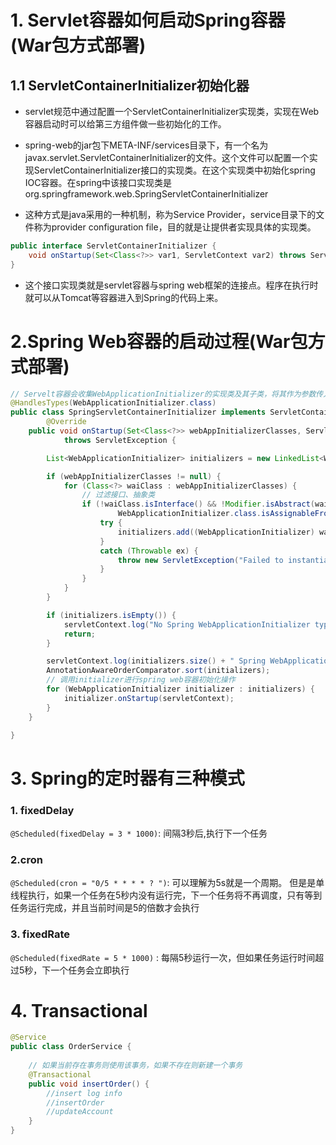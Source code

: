 # 1. Servlet容器如何启动Spring容器(War包方式部署)

## 1.1  ServletContainerInitializer初始化器
+ servlet规范中通过配置一个ServletContainerInitializer实现类，实现在Web容器启动时可以给第三方组件做一些初始化的工作。

+ spring-web的jar包下META-INF/services目录下，有一个名为javax.servlet.ServletContainerInitializer的文件。这个文件可以配置一个实现ServletContainerInitializer接口的实现类。在这个实现类中初始化spring IOC容器。在spring中该接口实现类是org.springframework.web.SpringServletContainerInitializer
+ 这种方式是java采用的一种机制，称为Service Provider，service目录下的文件称为provider configuration file，目的就是让提供者实现具体的实现类。

```java
public interface ServletContainerInitializer {
    void onStartup(Set<Class<?>> var1, ServletContext var2) throws ServletException;
}
```

+ 这个接口实现类就是servlet容器与spring web框架的连接点。程序在执行时就可以从Tomcat等容器进入到Spring的代码上来。



# 2.Spring Web容器的启动过程(War包方式部署)

```java
// Servelt容器会收集WebApplicationInitializer的实现类及其子类，将其作为参数传入onStartup
@HandlesTypes(WebApplicationInitializer.class)
public class SpringServletContainerInitializer implements ServletContainerInitializer {
    	@Override
	public void onStartup(Set<Class<?>> webAppInitializerClasses, ServletContext servletContext)
			throws ServletException {

		List<WebApplicationInitializer> initializers = new LinkedList<WebApplicationInitializer>();

		if (webAppInitializerClasses != null) {
			for (Class<?> waiClass : webAppInitializerClasses) {
                // 过滤接口、抽象类
				if (!waiClass.isInterface() && !Modifier.isAbstract(waiClass.getModifiers()) &&
						WebApplicationInitializer.class.isAssignableFrom(waiClass)) {
					try {
						initializers.add((WebApplicationInitializer) waiClass.newInstance());
					}
					catch (Throwable ex) {
						throw new ServletException("Failed to instantiate WebApplicationInitializer class", ex);
					}
				}
			}
		}

		if (initializers.isEmpty()) {
			servletContext.log("No Spring WebApplicationInitializer types detected on classpath");
			return;
		}

		servletContext.log(initializers.size() + " Spring WebApplicationInitializers detected on classpath");
		AnnotationAwareOrderComparator.sort(initializers);
        // 调用initializer进行spring web容器初始化操作
		for (WebApplicationInitializer initializer : initializers) {
			initializer.onStartup(servletContext);
		}
	}

}
```



# 3. Spring的定时器有三种模式

### 1. fixedDelay

`@Scheduled(fixedDelay = 3 * 1000)`:   间隔3秒后,执行下一个任务

### 2.cron

`@Scheduled(cron = "0/5 * * * * ? ")`: 可以理解为5s就是一个周期。 但是是单线程执行，如果一个任务在5秒内没有运行完，下一个任务将不再调度，只有等到任务运行完成，并且当前时间是5的倍数才会执行

### 3. fixedRate

`@Scheduled(fixedRate = 5 * 1000)` : 每隔5秒运行一次，但如果任务运行时间超过5秒，下一个任务会立即执行



# 4. Transactional

```java
@Service
public class OrderService {
   
    // 如果当前存在事务则使用该事务，如果不存在则新建一个事务
    @Transactional
    public void insertOrder() {
        //insert log info
        //insertOrder
        //updateAccount
    }
}
```





























